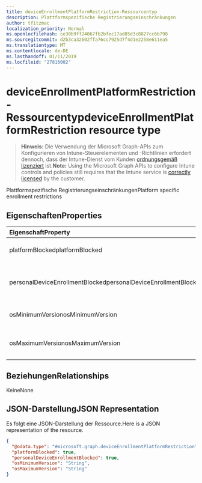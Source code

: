 ```yaml
---
title: deviceEnrollmentPlatformRestriction-Ressourcentyp
description: Plattformspezifische Registrierungseinschränkungen
author: tfitzmac
localization_priority: Normal
ms.openlocfilehash: ce30b9ff24067fb2bfec17ad85d3c8827cc6b798
ms.sourcegitcommit: d2b3ca32602ffa76cc7925d7f4d1e2258e611ea5
ms.translationtype: MT
ms.contentlocale: de-DE
ms.lasthandoff: 01/11/2019
ms.locfileid: "27816002"
---
```

# <a name="deviceenrollmentplatformrestriction-resource-type"></a><span data-ttu-id="08ce1-103">deviceEnrollmentPlatformRestriction-Ressourcentyp</span><span class="sxs-lookup"><span data-stu-id="08ce1-103">deviceEnrollmentPlatformRestriction resource type</span></span>

> <span data-ttu-id="08ce1-104">**Hinweis:** Die Verwendung der Microsoft Graph-APIs zum Konfigurieren von Intune-Steuerelementen und -Richtlinien erfordert dennoch, dass der Intune-Dienst vom Kunden [ordnungsgemäß lizenziert](https://go.microsoft.com/fwlink/?linkid=839381) ist.</span><span class="sxs-lookup"><span data-stu-id="08ce1-104">**Note:** Using the Microsoft Graph APIs to configure Intune controls and policies still requires that the Intune service is [correctly licensed](https://go.microsoft.com/fwlink/?linkid=839381) by the customer.</span></span>

<span data-ttu-id="08ce1-105">Plattformspezifische Registrierungseinschränkungen</span><span class="sxs-lookup"><span data-stu-id="08ce1-105">Platform specific enrollment restrictions</span></span>
## <a name="properties"></a><span data-ttu-id="08ce1-106">Eigenschaften</span><span class="sxs-lookup"><span data-stu-id="08ce1-106">Properties</span></span>
|<span data-ttu-id="08ce1-107">Eigenschaft</span><span class="sxs-lookup"><span data-stu-id="08ce1-107">Property</span></span>|<span data-ttu-id="08ce1-108">Typ</span><span class="sxs-lookup"><span data-stu-id="08ce1-108">Type</span></span>|<span data-ttu-id="08ce1-109">Beschreibung</span><span class="sxs-lookup"><span data-stu-id="08ce1-109">Description</span></span>|
|:---|:---|:---|
|<span data-ttu-id="08ce1-110">platformBlocked</span><span class="sxs-lookup"><span data-stu-id="08ce1-110">platformBlocked</span></span>|<span data-ttu-id="08ce1-111">Boolescher Wert</span><span class="sxs-lookup"><span data-stu-id="08ce1-111">Boolean</span></span>|<span data-ttu-id="08ce1-112">Sperren der Plattform für die Registrierung</span><span class="sxs-lookup"><span data-stu-id="08ce1-112">Block the platform from enrolling</span></span>|
|<span data-ttu-id="08ce1-113">personalDeviceEnrollmentBlocked</span><span class="sxs-lookup"><span data-stu-id="08ce1-113">personalDeviceEnrollmentBlocked</span></span>|<span data-ttu-id="08ce1-114">Boolescher Wert</span><span class="sxs-lookup"><span data-stu-id="08ce1-114">Boolean</span></span>|<span data-ttu-id="08ce1-115">Sperren privat genutzter Geräte für die Registrierung</span><span class="sxs-lookup"><span data-stu-id="08ce1-115">Block personally owned devices from enrolling</span></span>|
|<span data-ttu-id="08ce1-116">osMinimumVersion</span><span class="sxs-lookup"><span data-stu-id="08ce1-116">osMinimumVersion</span></span>|<span data-ttu-id="08ce1-117">Zeichenfolge</span><span class="sxs-lookup"><span data-stu-id="08ce1-117">String</span></span>|<span data-ttu-id="08ce1-118">Unterstützte mindestens benötigte iOS-Version</span><span class="sxs-lookup"><span data-stu-id="08ce1-118">Min OS version supported</span></span>|
|<span data-ttu-id="08ce1-119">osMaximumVersion</span><span class="sxs-lookup"><span data-stu-id="08ce1-119">osMaximumVersion</span></span>|<span data-ttu-id="08ce1-120">Zeichenfolge</span><span class="sxs-lookup"><span data-stu-id="08ce1-120">String</span></span>|<span data-ttu-id="08ce1-121">Unterstützte maximal verwendbare iOS-Version</span><span class="sxs-lookup"><span data-stu-id="08ce1-121">Max OS version supported</span></span>|

## <a name="relationships"></a><span data-ttu-id="08ce1-122">Beziehungen</span><span class="sxs-lookup"><span data-stu-id="08ce1-122">Relationships</span></span>
<span data-ttu-id="08ce1-123">Keine</span><span class="sxs-lookup"><span data-stu-id="08ce1-123">None</span></span>
## <a name="json-representation"></a><span data-ttu-id="08ce1-124">JSON-Darstellung</span><span class="sxs-lookup"><span data-stu-id="08ce1-124">JSON Representation</span></span>
<span data-ttu-id="08ce1-125">Es folgt eine JSON-Darstellung der Ressource.</span><span class="sxs-lookup"><span data-stu-id="08ce1-125">Here is a JSON representation of the resource.</span></span>
<!-- {
  "blockType": "resource",
  "@odata.type": "microsoft.graph.deviceEnrollmentPlatformRestriction"
}
-->
``` json
{
  "@odata.type": "#microsoft.graph.deviceEnrollmentPlatformRestriction",
  "platformBlocked": true,
  "personalDeviceEnrollmentBlocked": true,
  "osMinimumVersion": "String",
  "osMaximumVersion": "String"
}
```




